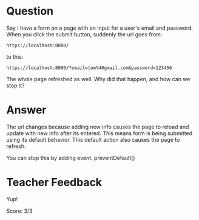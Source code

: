 # Question
Say I have a form on a page with an input for a user's email and password. When you click the submit button, suddenly the url goes from:

```plaintext
https://localhost:8000/
```
to this:
```plaintext
https://localhost:8000/?email=tom%40gmail.com&password=123456
```

The whole page refreshed as well. Why did that happen, and how can we stop it?

# Answer
The url changes because adding new info causes the page to reload and update with new info after its entered. This means form is being submitted using its default behavior. This default action also causes the page to refresh.

 

You can stop this by adding event. preventDefault()

# Teacher Feedback

Yup!

Score: 3/3